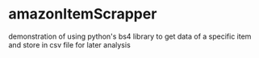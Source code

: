 # amazonItemScrapper
demonstration of using python's bs4 library to get data of a specific item and store in csv file for later analysis
